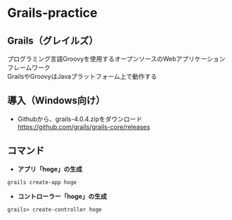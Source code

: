# Grails-practice

## Grails（グレイルズ）

プログラミング言語Groovyを使用するオープンソースのWebアプリケーションフレームワーク<br>
GrailsやGroovyはJavaプラットフォーム上で動作する

## 導入（Windows向け）

* Githubから、grails-4.0.4.zipをダウンロード<br>
https://github.com/grails/grails-core/releases

## コマンド

* **アプリ「hoge」の生成**
```
grails create-app hoge
```
* **コントローラー「hoge」の生成**
```
grails> create-controller hoge
```

